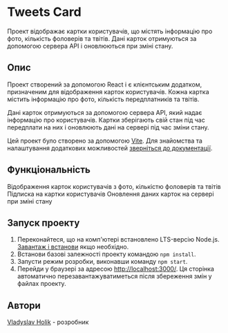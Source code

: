 # Tweets Card

Проект відображає картки користувачів, що містять інформацію про фото, кількість фоловерiв та твітів. Дані карток отримуються за допомогою сервера API і оновлюються при зміні стану.

## Опис

Проект створений за допомогою React і є клієнтським додатком, призначеним для відображення карток користувачів. Кожна картка містить інформацію про фото, кількість передплатників та твітів.

Дані карток отримуються за допомогою сервера API, який надає інформацію про користувачів. Картки зберігають свій стан під час передплати на них і оновлюють дані на сервері під час зміни стану.

Цей проект було створено за допомогою
[Vite](https://github.com/vitejs/vite). Для знайомства та налаштування додаткових можливостей
[зверніться до документації](https://vitejs.dev/guide/).

## Функціональність

Відображення карток користувачів з фото, кількістю фоловерiв та твітів
Підписка на картки користувачів
Оновлення даних карток на сервері при зміні стану

## Запуск проекту

1. Переконайтеся, що на комп'ютері встановлено LTS-версію Node.js.
   [Завантаж і встанови](https://nodejs.org/en/) якщо необхідно.
2. Встанови базові залежності проекту командою `npm install`.
3. Запусти режим розробки, виконавши команду `npm start`.
4. Перейди у браузері за адресою [http://localhost:3000/](http://localhost:3000/).
   Ця сторінка автоматично перезавантажуватиметься після збереження змін у файлах проекту.

## Автори

[Vladyslav Holik](https://github.com/h0wter) - розробник

